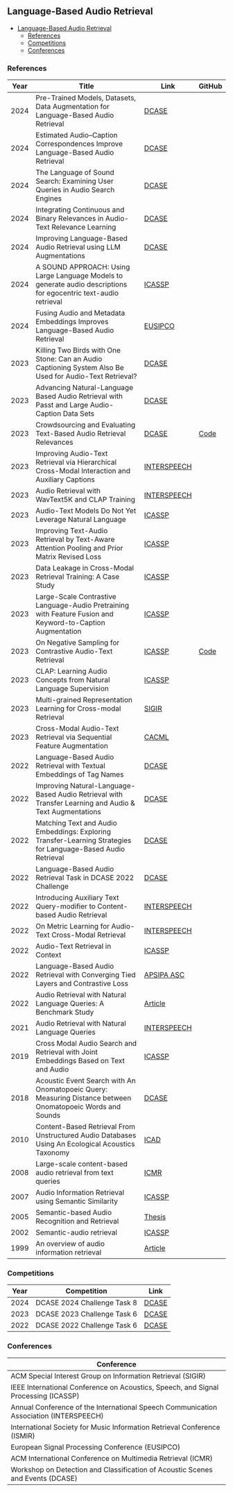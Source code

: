 ## Language-Based Audio Retrieval

<!-- TOC -->
  * [Language-Based Audio Retrieval](#language-based-audio-retrieval)
    * [References](#references)
    * [Competitions](#competitions)
    * [Conferences](#conferences)
<!-- TOC -->

### References

| Year | Title                                                                                                            | Link                                                                                                              | GitHub                                                              |
|------|------------------------------------------------------------------------------------------------------------------|-------------------------------------------------------------------------------------------------------------------|---------------------------------------------------------------------|
| 2024 | Pre-Trained Models, Datasets, Data Augmentation for Language-Based Audio Retrieval                               | [DCASE](https://dcase.community/documents/workshop2024/proceedings/DCASE2024Workshop_Munakata_60.pdf)             |                                                                     |
| 2024 | Estimated Audio–Caption Correspondences Improve Language-Based Audio Retrieval                                   | [DCASE](https://dcase.community/documents/workshop2024/proceedings/DCASE2024Workshop_Primus_51.pdf)               |                                                                     |
| 2024 | The Language of Sound Search: Examining User Queries in Audio Search Engines                                     | [DCASE](https://dcase.community/documents/workshop2024/proceedings/DCASE2024Workshop_Weck_54.pdf)                 |                                                                     |
| 2024 | Integrating Continuous and Binary Relevances in Audio-Text Relevance Learning                                    | [DCASE](https://dcase.community/documents/workshop2024/proceedings/DCASE2024Workshop_Xie_37.pdf)                  |                                                                     |
| 2024 | Improving Language-Based Audio Retrieval using LLM Augmentations                                                 | [DCASE](https://dcase.community/documents/workshop2024/proceedings/DCASE2024Workshop_Zgorzynski_48.pdf)           |                                                                     |
| 2024 | A SOUND APPROACH: Using Large Language Models to generate audio descriptions for egocentric text-audio retrieval | [ICASSP](https://arxiv.org/abs/2402.19106)                                                                        |                                                                     |
| 2024 | Fusing Audio and Metadata Embeddings Improves Language-Based Audio Retrieval                                     | [EUSIPCO](https://ieeexplore.ieee.org/document/10715116)                                                          |                                                                     |
| 2023 | Killing Two Birds with One Stone: Can an Audio Captioning System Also Be Used for Audio-Text Retrieval?          | [DCASE](https://dcase.community/documents/workshop2023/proceedings/DCASE2023Workshop_Labb%C3%A9_43.pdf)           |                                                                     |
| 2023 | Advancing Natural-Language Based Audio Retrieval with Passt and Large Audio-Caption Data Sets                    | [DCASE](https://dcase.community/documents/workshop2023/proceedings/DCASE2023Workshop_Primus_22.pdf)               |                                                                     |
| 2023 | Crowdsourcing and Evaluating Text-Based Audio Retrieval Relevances                                               | [DCASE](https://dcase.community/documents/workshop2023/proceedings/DCASE2023Workshop_Xie_35.pdf)                  | [Code](https://github.com/xieh97/retrieval-relevance-crowdsourcing) |
| 2023 | Improving Audio-Text Retrieval via Hierarchical Cross-Modal Interaction and Auxiliary Captions                   | [INTERSPEECH](https://www.isca-archive.org/interspeech_2023/xin23c_interspeech.pdf)                               |                                                                     |
| 2023 | Audio Retrieval with WavText5K and CLAP Training                                                                 | [INTERSPEECH](https://www.isca-archive.org/interspeech_2023/deshmukh23_interspeech.pdf)                           |                                                                     |
| 2023 | Audio-Text Models Do Not Yet Leverage Natural Language                                                           | [ICASSP](https://ieeexplore.ieee.org/document/10097117)                                                           |                                                                     |
| 2023 | Improving Text-Audio Retrieval by Text-Aware Attention Pooling and Prior Matrix Revised Loss                     | [ICASSP](https://ieeexplore.ieee.org/document/10096972)                                                           |                                                                     |
| 2023 | Data Leakage in Cross-Modal Retrieval Training: A Case Study                                                     | [ICASSP](https://ieeexplore.ieee.org/document/10094617)                                                           |                                                                     |
| 2023 | Large-Scale Contrastive Language-Audio Pretraining with Feature Fusion and Keyword-to-Caption Augmentation       | [ICASSP](https://ieeexplore.ieee.org/document/10095969)                                                           |                                                                     |
| 2023 | On Negative Sampling for Contrastive Audio-Text Retrieval                                                        | [ICASSP](https://ieeexplore.ieee.org/document/10095319)                                                           | [Code](https://github.com/xieh97/contrastive-negative-sampling)     |
| 2023 | CLAP: Learning Audio Concepts from Natural Language Supervision                                                  | [ICASSP](https://ieeexplore.ieee.org/document/10095889)                                                           |                                                                     |
| 2023 | Multi-grained Representation Learning for Cross-modal Retrieval                                                  | [SIGIR](https://dl.acm.org/doi/10.1145/3539618.3592025)                                                           |                                                                     |
| 2023 | Cross-Modal Audio-Text Retrieval via Sequential Feature Augmentation                                             | [CACML](https://dl.acm.org/doi/10.1145/3590003.3590056)                                                           |                                                                     |
| 2022 | Language-Based Audio Retrieval with Textual Embeddings of Tag Names                                              | [DCASE](https://dcase.community/documents/workshop2022/proceedings/DCASE2022Workshop_Pellegrini_28.pdf)           |                                                                     |
| 2022 | Improving Natural-Language-Based Audio Retrieval with Transfer Learning and Audio & Text Augmentations           | [DCASE](https://dcase.community/documents/workshop2022/proceedings/DCASE2022Workshop_Primus_40.pdf)               |                                                                     |
| 2022 | Matching Text and Audio Embeddings: Exploring Transfer-Learning Strategies for Language-Based Audio Retrieval    | [DCASE](https://dcase.community/documents/workshop2022/proceedings/DCASE2022Workshop_Weck_72.pdf)                 |                                                                     |
| 2022 | Language-Based Audio Retrieval Task in DCASE 2022 Challenge                                                      | [DCASE](https://dcase.community/documents/workshop2022/proceedings/DCASE2022Workshop_Xie_56.pdf)                  |                                                                     |
| 2022 | Introducing Auxiliary Text Query-modifier to Content-based Audio Retrieval                                       | [INTERSPEECH](https://www.isca-speech.org/archive/pdfs/interspeech_2022/takeuchi22_interspeech.pdf)               |                                                                     |
| 2022 | On Metric Learning for Audio-Text Cross-Modal Retrieval                                                          | [INTERSPEECH](https://www.isca-speech.org/archive/pdfs/interspeech_2022/mei22_interspeech.pdf)                    |                                                                     |
| 2022 | Audio-Text Retrieval in Context                                                                                  | [ICASSP](https://ieeexplore.ieee.org/abstract/document/9746786)                                                   |                                                                     |
| 2022 | Language-Based Audio Retrieval with Converging Tied Layers and Contrastive Loss                                  | [APSIPA ASC](https://ieeexplore.ieee.org/document/9979840)                                                        |                                                                     |
| 2022 | Audio Retrieval with Natural Language Queries: A Benchmark Study                                                 | [Article](https://ieeexplore.ieee.org/abstract/document/9707629)                                                  |                                                                     |
| 2021 | Audio Retrieval with Natural Language Queries                                                                    | [INTERSPEECH](https://www.isca-archive.org/interspeech_2021/oncescu21_interspeech.pdf)                            |                                                                     |
| 2019 | Cross Modal Audio Search and Retrieval with Joint Embeddings Based on Text and Audio                             | [ICASSP](https://ieeexplore.ieee.org/abstract/document/8682632)                                                   |                                                                     |
| 2018 | Acoustic Event Search with An Onomatopoeic Query: Measuring Distance between Onomatopoeic Words and Sounds       | [DCASE](https://dcase.community/documents/workshop2018/proceedings/DCASE2018Workshop_Ikawa_112.pdf)               |                                                                     |
| 2010 | Content-Based Retrieval From Unstructured Audio Databases Using An Ecological Acoustics Taxonomy                 | [ICAD](https://mtg.upf.edu/files/publications/mtg_ICAD2010.pdf)                                                   |                                                                     |
| 2008 | Large-scale content-based audio retrieval from text queries                                                      | [ICMR](https://dl.acm.org/doi/10.1145/1460096.1460115)                                                            |                                                                     |
| 2007 | Audio Information Retrieval using Semantic Similarity                                                            | [ICASSP](https://ieeexplore.ieee.org/abstract/document/4217511)                                                   |                                                                     |
| 2005 | Semantic-based Audio Recognition and Retrieval                                                                   | [Thesis](https://citeseerx.ist.psu.edu/document?repid=rep1&type=pdf&doi=07922aa88cdd423955a21f3788fb052bc97144ff) |                                                                     |
| 2002 | Semantic-audio retrieval                                                                                         | [ICASSP](https://ieeexplore.ieee.org/document/5745561)                                                            |                                                                     |
| 1999 | An overview of audio information retrieval                                                                       | [Article](https://link.springer.com/article/10.1007/s005300050106)                                                |                                                                     |

### Competitions

| Year | Competition                 | Link                                                                                                              |
|------|-----------------------------|-------------------------------------------------------------------------------------------------------------------|
| 2024 | DCASE 2024 Challenge Task 8 | [DCASE](https://dcase.community/challenge2024/task-language-based-audio-retrieval)                                |
| 2023 | DCASE 2023 Challenge Task 6 | [DCASE](https://dcase.community/challenge2023/task-automated-audio-captioning-and-language-based-audio-retrieval) |
| 2022 | DCASE 2022 Challenge Task 6 | [DCASE](https://dcase.community/challenge2022/task-automatic-audio-captioning-and-language-based-audio-retrieval) |

### Conferences

| Conference                                                                            |
|---------------------------------------------------------------------------------------|
| ACM Special Interest Group on Information Retrieval (SIGIR)                           |
| IEEE International Conference on Acoustics, Speech, and Signal Processing (ICASSP)    |
| Annual Conference of the International Speech Communication Association (INTERSPEECH) |
| International Society for Music Information Retrieval Conference (ISMIR)              |
| European Signal Processing Conference (EUSIPCO)                                       |
| ACM International Conference on Multimedia Retrieval (ICMR)                           |
| Workshop on Detection and Classification of Acoustic Scenes and Events (DCASE)        |
